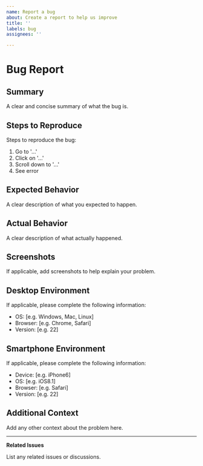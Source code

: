 ```yaml
---
name: Report a bug
about: Create a report to help us improve
title: ''
labels: bug
assignees: ''

---
```


# Bug Report

## Summary
A clear and concise summary of what the bug is.

## Steps to Reproduce
Steps to reproduce the bug:
1. Go to '...'
2. Click on '...'
3. Scroll down to '...'
4. See error

## Expected Behavior
A clear description of what you expected to happen.

## Actual Behavior
A clear description of what actually happened.

## Screenshots
If applicable, add screenshots to help explain your problem.

## Desktop Environment
If applicable, please complete the following information:
- OS: [e.g. Windows, Mac, Linux]
- Browser: [e.g. Chrome, Safari]
- Version: [e.g. 22]

## Smartphone Environment
If applicable, please complete the following information:
- Device: [e.g. iPhone6]
- OS: [e.g. iOS8.1]
- Browser: [e.g. Safari]
- Version: [e.g. 22]

## Additional Context
Add any other context about the problem here.

---

**Related Issues**

List any related issues or discussions.
